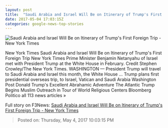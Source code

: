 ```yaml
---
layout: post
title:  "Saudi Arabia and Israel Will Be on Itinerary of Trump's First Foreign Trip - New York Times"
date: 2017-05-04 17:03:15Z
categories: google-news-top-stories
---
```


![Saudi Arabia and Israel Will Be on Itinerary of Trump's First Foreign Trip - New York Times](https://static01.nyt.com/images/2017/05/05/us/05diplo/05diplo-facebookJumbo.jpg)

New York Times Saudi Arabia and Israel Will Be on Itinerary of Trump's First Foreign Trip New York Times Prime Minister Benjamin Netanyahu of Israel met with President Trump at the White House in February. Credit Stephen Crowley/The New York Times. WASHINGTON — President Trump will travel to Saudi Arabia and Israel this month, the White House ... Trump plans first presidential overseas trip, to Israel, Vatican and Saudi Arabia Washington Post Donald Trump's Excellent Abrahamic Adventure The Atlantic Trump Begins Muslim Outreach in Tour of World Religious Centers Bloomberg Politico all 113 news articles »


Full story on F3News: [Saudi Arabia and Israel Will Be on Itinerary of Trump's First Foreign Trip - New York Times](http://www.f3nws.com/n/hVfvgH)

> Posted on: Thursday, May 4, 2017 10:03:15 PM

